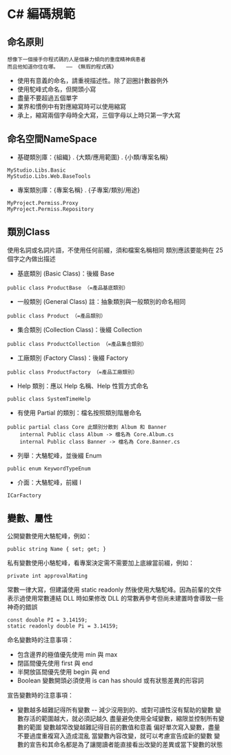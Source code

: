 # C# 編碼規範

## 命名原則
```
想像下一個接手你程式碼的人是個暴力傾向的重度精神病患者
而且他知道你住在哪。　　—— 《無瑕的程式碼》
```
- 使用有意義的命名，請重視描述性。除了迴圈計數器例外
- 使用駝峰式命名，但開頭小寫
- 盡量不要超過五個單字
- 業界和慣例中有對應縮寫時可以使用縮寫
- 承上，縮寫兩個字母時全大寫，三個字母以上時只第一字大寫

## 命名空間NameSpace

- 基礎類別庫：{組織} . {大類/應用範圍} . {小類/專案名稱}
```
MyStudio.Libs.Basic
MyStudio.Libs.Web.BaseTools
```
- 專案類別庫：{專案名稱} . {子專案/類別/用途}
```
MyProject.Permiss.Proxy
MyProject.Permiss.Repository
```

## 類別Class
使用名詞或名詞片語，不使用任何前綴，須和檔案名稱相同 類別應該要能夠在 25 個字之內做出描述

- 基底類別 (Basic Class)：後綴 Base
```
public class ProductBase （=產品基底類別）
```
- 一般類別 (General Class) 註：抽象類別與一般類別的命名相同
```
public class Product （=產品類別）
```
- 集合類別 (Collection Class)：後綴 Collection
```
public class ProductCollection （=產品集合類別）
```
- 工廠類別 (Factory Class)：後綴 Factory
```
public class ProductFactory （=產品工廠類別）
```
- Help 類別：應以 Help 名稱、Help 性質方式命名
```
public class SystemTimeHelp
```
- 有使用 Partial 的類別：檔名按照類別階層命名
```
public partial class Core 此類別分散到 Album 和 Banner
    internal Public class Album -> 檔名為 Core.Album.cs
    internal Public class Banner -> 檔名為 Core.Banner.cs
```    
- 列舉：大駱駝峰，並後綴 Enum
```
public enum KeywordTypeEnum
```
- 介面：大駱駝峰，前綴 I
```
ICarFactory
```

## 變數、屬性
公開變數使用大駱駝峰，例如：
```
public string Name { set; get; }
```
私有變數使用小駱駝峰，看專案決定需不需要加上底線當前綴，例如：
```
private int approvalRating
```
常數一律大寫，但建議使用 static readonly 然後使用大駱駝峰。因為前輩的文件表示過使用常數連結 DLL 時如果修改 DLL 的常數再參考但尚未建置時會導致一些神奇的錯誤
```
const double PI = 3.14159;
static readonly double Pi = 3.14159;
```

命名變數時的注意事項：
- 包含邊界的極值優先使用 min 與 max
- 閉區間優先使用 first 與 end
- 半開放區間優先使用 begin 與 end
- Boolean 變數開頭必須使用 is can has should 或有狀態差異的形容詞

宣告變數時的注意事項：
- 變數越多越難記得所有變數
-- 減少沒用到的、或對可讀性沒有幫助的變數
變數存活的範圍越大，就必須記越久
盡量避免使用全域變數，縮限並控制所有變數的範圍
變數越常改變越難記得目前的數值和意義
偏好單次寫入變數，盡量不要過度重複寫入造成混亂
當變數內容改變，就可以考慮宣告成新的變數
變數的宣告和其命名都是為了讓閱讀者能直接看出改變的差異或當下變數的狀態
